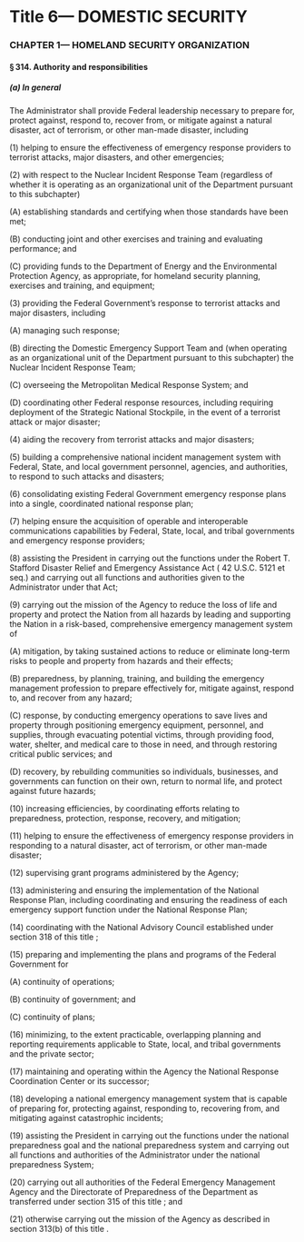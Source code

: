 
# Title 6— DOMESTIC SECURITY
### CHAPTER 1— HOMELAND SECURITY ORGANIZATION
#### § 314. Authority and responsibilities
##### (a) In general

The Administrator shall provide Federal leadership necessary to prepare for, protect against, respond to, recover from, or mitigate against a natural disaster, act of terrorism, or other man-made disaster, including

(1) helping to ensure the effectiveness of emergency response providers to terrorist attacks, major disasters, and other emergencies;

(2) with respect to the Nuclear Incident Response Team (regardless of whether it is operating as an organizational unit of the Department pursuant to this subchapter)

(A) establishing standards and certifying when those standards have been met;

(B) conducting joint and other exercises and training and evaluating performance; and

(C) providing funds to the Department of Energy and the Environmental Protection Agency, as appropriate, for homeland security planning, exercises and training, and equipment;

(3) providing the Federal Government’s response to terrorist attacks and major disasters, including

(A) managing such response;

(B) directing the Domestic Emergency Support Team and (when operating as an organizational unit of the Department pursuant to this subchapter) the Nuclear Incident Response Team;

(C) overseeing the Metropolitan Medical Response System; and

(D) coordinating other Federal response resources, including requiring deployment of the Strategic National Stockpile, in the event of a terrorist attack or major disaster;

(4) aiding the recovery from terrorist attacks and major disasters;

(5) building a comprehensive national incident management system with Federal, State, and local government personnel, agencies, and authorities, to respond to such attacks and disasters;

(6) consolidating existing Federal Government emergency response plans into a single, coordinated national response plan;

(7) helping ensure the acquisition of operable and interoperable communications capabilities by Federal, State, local, and tribal governments and emergency response providers;

(8) assisting the President in carrying out the functions under the Robert T. Stafford Disaster Relief and Emergency Assistance Act ( 42 U.S.C. 5121 et seq.) and carrying out all functions and authorities given to the Administrator under that Act;

(9) carrying out the mission of the Agency to reduce the loss of life and property and protect the Nation from all hazards by leading and supporting the Nation in a risk-based, comprehensive emergency management system of

(A) mitigation, by taking sustained actions to reduce or eliminate long-term risks to people and property from hazards and their effects;

(B) preparedness, by planning, training, and building the emergency management profession to prepare effectively for, mitigate against, respond to, and recover from any hazard;

(C) response, by conducting emergency operations to save lives and property through positioning emergency equipment, personnel, and supplies, through evacuating potential victims, through providing food, water, shelter, and medical care to those in need, and through restoring critical public services; and

(D) recovery, by rebuilding communities so individuals, businesses, and governments can function on their own, return to normal life, and protect against future hazards;

(10) increasing efficiencies, by coordinating efforts relating to preparedness, protection, response, recovery, and mitigation;

(11) helping to ensure the effectiveness of emergency response providers in responding to a natural disaster, act of terrorism, or other man-made disaster;

(12) supervising grant programs administered by the Agency;

(13) administering and ensuring the implementation of the National Response Plan, including coordinating and ensuring the readiness of each emergency support function under the National Response Plan;

(14) coordinating with the National Advisory Council established under section 318 of this title ;

(15) preparing and implementing the plans and programs of the Federal Government for

(A) continuity of operations;

(B) continuity of government; and

(C) continuity of plans;

(16) minimizing, to the extent practicable, overlapping planning and reporting requirements applicable to State, local, and tribal governments and the private sector;

(17) maintaining and operating within the Agency the National Response Coordination Center or its successor;

(18) developing a national emergency management system that is capable of preparing for, protecting against, responding to, recovering from, and mitigating against catastrophic incidents;

(19) assisting the President in carrying out the functions under the national preparedness goal and the national preparedness system and carrying out all functions and authorities of the Administrator under the national preparedness System;

(20) carrying out all authorities of the Federal Emergency Management Agency and the Directorate of Preparedness of the Department as transferred under section 315 of this title ; and

(21) otherwise carrying out the mission of the Agency as described in section 313(b) of this title .
